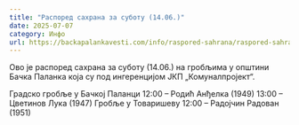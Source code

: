 ```yaml
---
title: "Распоред сахрана за суботу (14.06.)"
date: 2025-07-07
category: Инфо
url: https://backapalankavesti.com/info/raspored-sahrana/raspored-sahrana-za-subotu-14-06/
---
```


Ово је распоред сахрана за суботу (14.06.) на гробљима у општини Бачка Паланка која су под ингеренцијом ЈКП „Комуналпројект“.

Градско гробље у Бачкој Паланци
12:00 – Родић Анђелка (1949)
13:00 – Цветинов Лука (1947)
Гробље у Товаришеву
12:00 – Радојчин Радован (1951)

